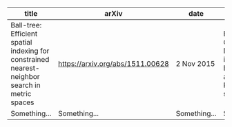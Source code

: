 | title | arXiv | date | tags |
| ------------- | ------------- | ------------- | ------------- |  
| Ball-tree: Efficient spatial indexing for constrained nearest-neighbor search in metric spaces | https://arxiv.org/abs/1511.00628 | 2 Nov 2015 | Ball-tree, Constrained NN, Spatial indexing, Eigenvector analysis, Range search |
| Something... | Something... | Something... | Something... | 